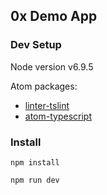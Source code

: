 0x Demo App
-----------

### Dev Setup

Node version v6.9.5

Atom packages:

- [linter-tslint](https://atom.io/packages/linter-tslint)
- [atom-typescript](https://atom.io/packages/atom-typescript)

### Install

```
npm install
```

```
npm run dev
```
